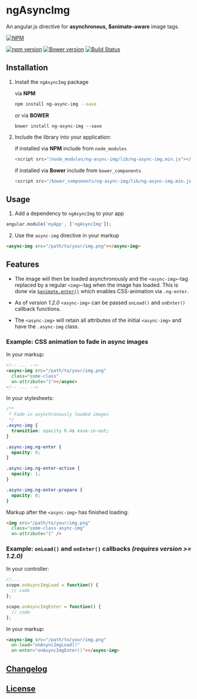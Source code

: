 # ngAsyncImg

An angular.js directive for **asynchronous, $animate-aware** image tags.

[![NPM](https://nodei.co/npm/ng-async-img.png?downloads=true)](https://nodei.co/npm/ng-async-img/)

[![npm version](https://badge.fury.io/js/ng-async-img.svg)](http://badge.fury.io/js/ng-async-img)
[![Bower version](https://badge.fury.io/bo/ng-async-img.svg)](https://badge.fury.io/bo/ng-async-img)
[![Build Status](https://travis-ci.org/haensl/ng-async-img.svg?branch=master)](https://travis-ci.org/haensl/ng-async-img)

## Installation

1. Install the `ngAsyncImg` package

    via **NPM**
    ```bash
    npm install ng-async-img --save
    ```

    or via **BOWER**
    ```
    bower install ng-async-img --save
    ```

2. Include the library into your application:
    
    if installed via **NPM** include from `node_modules`
    ```javascript
    <script src="/node_modules/ng-async-img/lib/ng-async-img.min.js"></script>
    ```

    if installed via **Bower** include from `bower_components`
    ```javascript
    <script src="/bower_components/ng-async-img/lib/ng-async-img.min.js"></script>
    ```

## Usage

1. Add a dependency to `ngAsyncImg` to your app
```javascript
angular.module('myApp', ['ngAsyncImg']);
```

2. Use the `async-img` directive in your markup
```html
<async-img src="/path/to/your/img.png"></async-img>
```

## Features

* The image will then be loaded asynchronously and the `<async-img>`-tag replaced by a regular `<img>`-tag when the image has loaded. This is done via [`$animate.enter()`](https://docs.angularjs.org/api/ng/service/$animate#enter) which enables CSS-animation via `.ng-enter`.

* As of *version 1.2.0* `<async-img>` can be passed `onLoad()` and `onEnter()` callback functions.

* The `<async-img>` will retain all attributes of the initial `<async-img>` and have the `.async-img` class.

### Example: CSS animation to fade in async images

In your markup:
```html
<!-- ... -->
<async-img src="/path/to/your/img.png"
  class="some-class"
  an-attribute="1"></async>
<!-- ... -->
```

In your stylesheets:
```css
/**
 * Fade-in asynchronously loaded images
 */
.async-img {
  transition: opacity 0.4s ease-in-out;
}

.async-img.ng-enter {
  opacity: 0;
}

.async-img.ng-enter-active {
  opacity: 1;
}

.async-img.ng-enter-prepare {
  opacity: 0;
}
```

Markup after the `<async-img>` has finished loading:
```html
<img src="/path/to/your/img.png"
  class="some-class async-img"
  an-attribute="1" />
```

### Example: `onLoad()` and `onEnter()` callbacks *(requires version >= 1.2.0)*
In your controller:
```javascript
//...
scope.onAsyncImgLoad = function() {
  // code
};

scope.onAsyncImgEnter = function() {
  // code
};
```

In your markup:
```html
<async-img src="/path/to/your/img.png"
  on-load="onAsyncImgLoad()"
  on-enter="onAsyncImgEnter()"></async-img>
```

## [Changelog](CHANGELO.md)

## [License](LICENSE)

